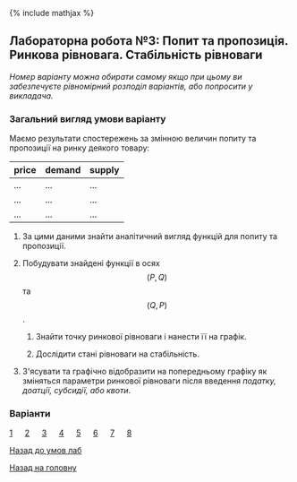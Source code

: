 {% include mathjax %}

## Лабораторна робота №3: Попит та пропозиція. Ринкова рівновага. Стабільність рівноваги

_Номер варіанту можна обирати самому якщо при цьому ви забезпечуєте рівномірний розподіл варіантів, або попросити у викладача._

### Загальний вигляд умови варіанту

Маємо результати спостережень за змінною величин попиту та пропозиції на ринку деякого товару:

price | demand | supply
----- | ------ | ------
  ... |    ... |    ... 
  ... |    ... |    ... 
  ... |    ... |    ... 

1. За цими даними знайти аналітичний вигляд функцій для попиту та пропозиції.

2. Побудувати знайдені функції в осях $$(P, Q)$$ та $$(Q, P)$$.

   1. Знайти точку ринкової рівноваги і нанести її на графік.

   2. Дослідити стані рівноваги на стабільність.

3. З'ясувати та графічно відобразити на попередньому графіку як зміняться параметри ринкової рівноваги після введення _податку, доатції, субсидії, або квоти_.

### Варіанти

[1](1.md) &emsp; [2](2.md) &emsp; [3](3.md) &emsp; [4](4.md) &emsp; [5](5.md) &emsp; [6](6.md) &emsp; [7](7.md) &emsp; [8](8.md)

[Назад до умов лаб](../README.md)

[Назад на головну](../../../README.md)
